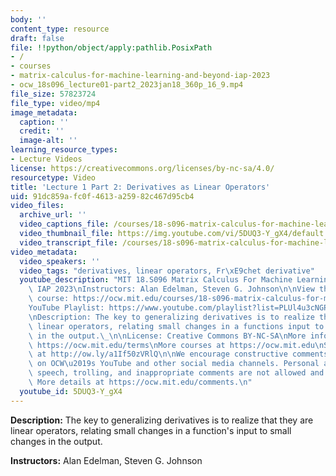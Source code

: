 ```yaml
---
body: ''
content_type: resource
draft: false
file: !!python/object/apply:pathlib.PosixPath
- /
- courses
- matrix-calculus-for-machine-learning-and-beyond-iap-2023
- ocw_18s096_lecture01-part2_2023jan18_360p_16_9.mp4
file_size: 57823724
file_type: video/mp4
image_metadata:
  caption: ''
  credit: ''
  image-alt: ''
learning_resource_types:
- Lecture Videos
license: https://creativecommons.org/licenses/by-nc-sa/4.0/
resourcetype: Video
title: 'Lecture 1 Part 2: Derivatives as Linear Operators'
uid: 91dc859a-fc0f-4613-a259-82c467d95cb4
video_files:
  archive_url: ''
  video_captions_file: /courses/18-s096-matrix-calculus-for-machine-learning-and-beyond-january-iap-2023/1VwFjcMbHFwFssQo1Zt-V79u0RTzYctzq_transcript.webvtt
  video_thumbnail_file: https://img.youtube.com/vi/5DUQ3-Y_gX4/default.jpg
  video_transcript_file: /courses/18-s096-matrix-calculus-for-machine-learning-and-beyond-january-iap-2023/1VwFjcMbHFwFssQo1Zt-V79u0RTzYctzq_transcript.pdf
video_metadata:
  video_speakers: ''
  video_tags: "derivatives, linear operators, Fr\xE9chet derivative"
  youtube_description: "MIT 18.S096 Matrix Calculus For Machine Learning And Beyond,\
    \ IAP 2023\nInstructors: Alan Edelman, Steven G. Johnson\n\nView the complete\
    \ course: https://ocw.mit.edu/courses/18-s096-matrix-calculus-for-machine-learning-and-beyond-january-iap-2023/\n\
    YouTube Playlist: https://www.youtube.com/playlist?list=PLUl4u3cNGP62EaLLH92E_VCN4izBKK6OE\n\
    \nDescription: The key to generalizing derivatives is to realize that they are\
    \ linear operators, relating small changes in a functions input to small changes\
    \ in the output.\_\n\nLicense: Creative Commons BY-NC-SA\nMore information at\
    \ https://ocw.mit.edu/terms\nMore courses at https://ocw.mit.edu\nSupport OCW\
    \ at http://ow.ly/a1If50zVRlQ\n\nWe encourage constructive comments and discussion\
    \ on OCW\u2019s YouTube and other social media channels. Personal attacks, hate\
    \ speech, trolling, and inappropriate comments are not allowed and may be removed.\
    \ More details at https://ocw.mit.edu/comments.\n"
  youtube_id: 5DUQ3-Y_gX4
---
```

**Description:** The key to generalizing derivatives is to realize that they are linear operators, relating small changes in a function's input to small changes in the output.

**Instructors:** Alan Edelman, Steven G. Johnson